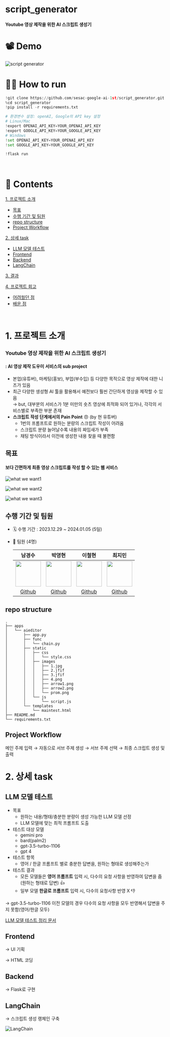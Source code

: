 # script_generator

#### Youtube 영상 제작을 위한 AI 스크립트 생성기


# 📽️ Demo

![script generator](https://github.com/sesac-google-ai-1st/script_generator/assets/97524127/3d0448cc-7b7f-4502-9d65-f42b49c32b9f)


# 🧑‍💻 How to run

```python
!git clone https://github.com/sesac-google-ai-1st/script_generator.git
%cd script_generator
!pip install -r requirements.txt

# 환경변수 설정: openAI, Google의 API key 설정 
# Linux/Mac
!export OPENAI_API_KEY=YOUR_OPENAI_API_KEY
!export GOOGLE_API_KEY=YOUR_GOOGLE_API_KEY
# Windows
!set OPENAI_API_KEY=YOUR_OPENAI_API_KEY
!set GOOGLE_API_KEY=YOUR_GOOGLE_API_KEY

!flask run
```


<br>

# 📃 Contents

[1. 프로젝트 소개](#1-프로젝트-소개) <br>
  - [목표](#목표)
  - [수행 기간 및 팀원](#수행-기간-및-팀원)
  - [repo structure](#repo-structure)
  - [Project Workflow](#project-workflow)
  
[2. 상세 task](#2-상세-task) <br>
  - [LLM 모델 테스트](#llm-모델-테스트)
  - [Frontend](#frontend)
  - [Backend](#backend)
  - [LangChain](#langchain)


[3. 결과](#3-결과) <br>

[4. 프로젝트 회고](#4-프로젝트-회고) <br>
  - [어려웠던 점](#어려웠던-점)
  - [배운 점](#배운-점)


<br>

# 1. 프로젝트 소개

### Youtube 영상 제작을 위한 AI 스크립트 생성기 
#### : AI 영상 제작 도우미 서비스의 sub project
- 본업(유튜버), 마케팅(홍보), 부업(부수입) 등 다양한 목적으로 영상 제작에 대한 니즈가 있음 
- 최근 다양한 생성형 AI 툴을 활용해서 예전보다 훨씬 간단하게 영상을 제작할 수 있음 <br>
 → but, 대부분의 서비스가 1분 미만의 숏츠 영상에 최적화 되어 있거나, 각각의 서비스별로 부족한 부분 존재
- **스크립트 작성 단계에서의 Pain Point** 😠 (by 현 유튜버)
   - 1번의 프롬프트로 원하는 분량의 스크립트 작성이 어려움
   - 스크립트 분량 늘어날수록 내용의 짜임새가 부족
   - 채팅 방식이라서 이전에 생성한 내용 찾을 때 불편함

## 목표

#### 보다 간편하게 최종 영상 스크립트를 작성 할 수 있는 웹 서비스

![what we want1](https://github.com/sesac-google-ai-1st/script_generator/assets/97524127/b3472037-c162-40e7-92fb-4ebc0c98647a)

![what we want2](https://github.com/sesac-google-ai-1st/script_generator/assets/97524127/40e7b69b-4a11-46e2-ae89-7dda8d16884e)

![what we want3](https://github.com/sesac-google-ai-1st/script_generator/assets/97524127/dfc9830d-62d8-470b-abe2-69386fee56e7)

## 수행 기간 및 팀원

- 🗓️ 수행 기간 : 2023.12.29 ~ 2024.01.05 (5일)

- 👥 팀원 (4명)<br>

    |남경수|박영현|이철현|최지민|
    |:-:|:-:|:-:|:-:|
    |<img src='https://avatars.githubusercontent.com/u/147117427?v=4' height=80 width=80px></img>|<img src='https://avatars.githubusercontent.com/u/72022988?v=4' height=80 width=80px></img>|<img src='https://avatars.githubusercontent.com/u/126049851?v=4' height=80 width=80px></img>|<img src='https://avatars.githubusercontent.com/u/97524127?v=4' height=80 width=80px></img>|
    |[Github](https://github.com/namchaos4809)|[Github](https://github.com/yhp2205)|[Github](https://github.com/collin421)|[Github](https://github.com/timmyeos)|

## repo structure

```
.
├── apps
│   └── aieditor
│       ├── app.py
│       ├── func
│       │   └── chain.py
│       ├── static
│       │   ├── css
│       │   │   └── style.css
│       │   ├── images
│       │   │   ├── 1.jpg
│       │   │   ├── 2.jfif
│       │   │   ├── 3.jfif
│       │   │   ├── 4.png
│       │   │   ├── arrow1.png
│       │   │   ├── arrow2.png
│       │   │   └── prom.png
│       │   └── js
│       │       └── script.js
│       └── templates
│           └── maintest.html
├── README.md
└── requirements.txt
```

## Project Workflow

메인 주제 입력 → 자동으로 서브 주제 생성 → 서브 주제 선택 → 최종 스크립트 생성 및 출력

# 2. 상세 task

## LLM 모델 테스트

- 목표
  - 원하는 내용/형태/충분한 분량이 생성 가능한 LLM 모델 선정
  - LLM 모델에 맞는 최적 프롬프트 도출
- 테스트 대상 모델
  -  gemini pro
  -  bard(palm2)
  -  gpt-3.5-turbo-1106
  -  gpt 4
- 테스트 항목 
  - 영어 / 한글 프롬프트 별로 충분한 답변을, 원하는 형태로 생성해주는가
- 테스트 결과
  - 모든 모델들은 **영어 프롬프트** 입력 시, 다수의 요청 사항을 반영하여 답변을 줌(원하는 형태로 답변)  👍
  - 일부 모델 **한글로 프롬프트** 입력 시, 다수의 요청사항 반영 X 👎

→ gpt-3.5-turbo-1106 이전 모델의 경우 다수의 요청 사항을 모두 반영해서 답변을 주지 못함(영어/한글 모두) 

[LLM 모델 테스트 정리 문서](https://docs.google.com/document/d/1Yv2JaJCO3OmEA-WzO4s8CPJEp5NpK2eQoaiPQ9AAFpA/edit?usp=sharing)

## Frontend
→ UI 기획

→ HTML 코딩
## Backend 

→ Flask로 구현
## LangChain

→ 스크립트 생성 랭체인 구축

![LangChain](https://github.com/sesac-google-ai-1st/script_generator/assets/97524127/f33f8319-637b-46f5-843d-a55ebc95b8f9)

